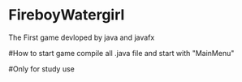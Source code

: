 # FireboyWatergirl
The First game devloped by java and javafx

#How to start game
compile all .java file and start with "MainMenu"

#Only for study use
